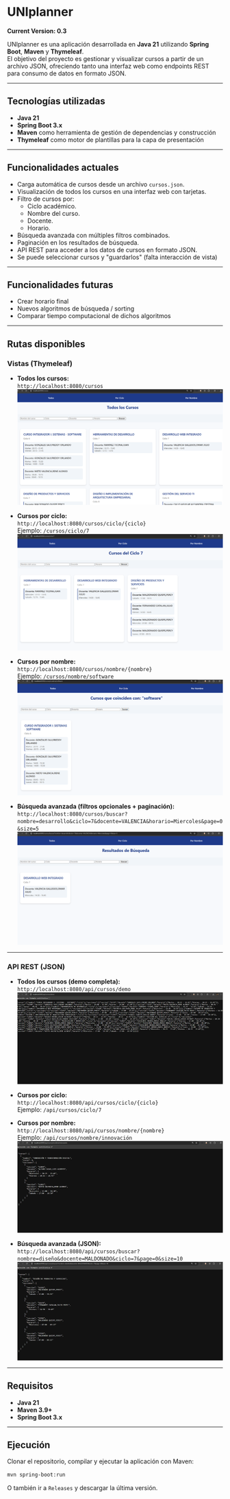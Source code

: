 # UNIplanner

**Current Version: 0.3**

UNIplanner es una aplicación desarrollada en **Java 21** utilizando **Spring Boot**, **Maven** y **Thymeleaf**.  
El objetivo del proyecto es gestionar y visualizar cursos a partir de un archivo JSON, ofreciendo tanto una interfaz web como endpoints REST para consumo de datos en formato JSON.  

---

## Tecnologías utilizadas

- **Java 21**
- **Spring Boot 3.x**
- **Maven** como herramienta de gestión de dependencias y construcción
- **Thymeleaf** como motor de plantillas para la capa de presentación

---

## Funcionalidades actuales

- Carga automática de cursos desde un archivo `cursos.json`.
- Visualización de todos los cursos en una interfaz web con tarjetas.
- Filtro de cursos por:
  - Ciclo académico.
  - Nombre del curso.
  - Docente.
  - Horario.
- Búsqueda avanzada con múltiples filtros combinados.
- Paginación en los resultados de búsqueda.
- API REST para acceder a los datos de cursos en formato JSON.
- Se puede seleccionar cursos y "guardarlos" (falta interacción de vista)

---

## Funcionalidades futuras
- Crear horario final
- Nuevos algoritmos de búsqueda / sorting
- Comparar tiempo computacional de dichos algoritmos

---

## Rutas disponibles

### Vistas (Thymeleaf)
- **Todos los cursos:**  
  `http://localhost:8080/cursos`  
  ![1](resources/images/1.png)

- **Cursos por ciclo:**  
  `http://localhost:8080/cursos/ciclo/{ciclo}`  
  Ejemplo: `/cursos/ciclo/7`  
  ![2](resources/images/2.png)

- **Cursos por nombre:**  
  `http://localhost:8080/cursos/nombre/{nombre}`  
  Ejemplo: `/cursos/nombre/software`  
  ![3](resources/images/3.png)

- **Búsqueda avanzada (filtros opcionales + paginación):**  
  `http://localhost:8080/cursos/buscar?nombre=desarrollo&ciclo=7&docente=VALENCIA&horario=Miercoles&page=0&size=5`  
  ![4](resources/images/4.png)

---

### API REST (JSON)
- **Todos los cursos (demo completa):**  
  `http://localhost:8080/api/cursos/demo`  
  ![5](resources/images/5.png)

- **Cursos por ciclo:**  
  `http://localhost:8080/api/cursos/ciclo/{ciclo}`  
  Ejemplo: `/api/cursos/ciclo/7`

- **Cursos por nombre:**  
  `http://localhost:8080/api/cursos/nombre/{nombre}`  
  Ejemplo: `/api/cursos/nombre/innovación`  
  ![6](resources/images/6.png)

- **Búsqueda avanzada (JSON):**  
  `http://localhost:8080/api/cursos/buscar?nombre=diseño&docente=MALDONADO&ciclo=7&page=0&size=10`  
  ![7](resources/images/7.png)

---

## Requisitos

- **Java 21**
- **Maven 3.9+**
- **Spring Boot 3.x**

---

## Ejecución

Clonar el repositorio, compilar y ejecutar la aplicación con Maven:

```bash
mvn spring-boot:run
```

O también ir a `Releases` y descargar la última versión.
